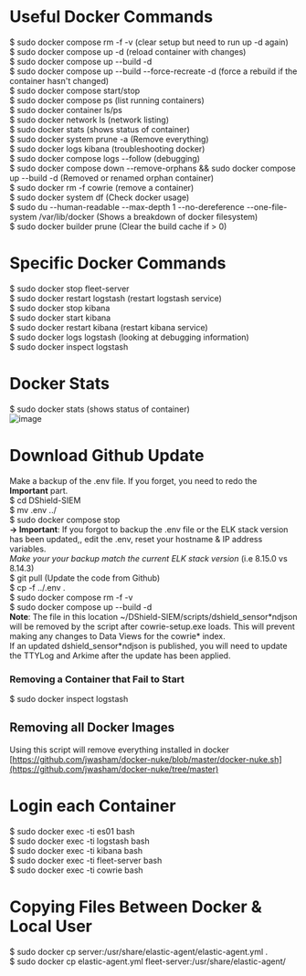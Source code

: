 # Useful Docker Commands
$ sudo docker compose rm -f -v (clear setup but need to run up -d again)<br>
$ sudo docker compose up -d (reload container with changes)<br>
$ sudo docker compose up --build -d<br>
$ sudo docker compose up --build --force-recreate -d (force a rebuild if the container hasn't changed)<br>
$ sudo docker compose start/stop<br>
$ sudo docker compose ps (list running containers)<br>
$ sudo docker container ls/ps<br>
$ sudo docker network ls (network listing)<br>
$ sudo docker stats (shows status of container)<br>
$ sudo docker system prune -a (Remove everything)<br>
$ sudo docker logs kibana (troubleshooting docker)<br>
$ sudo docker compose logs --follow (debugging)<br>
$ sudo docker compose down --remove-orphans && sudo docker compose up --build -d (Removed or renamed orphan container)<br>
$ sudo docker rm -f cowrie (remove a container)<br>
$ sudo docker system df (Check docker usage)<br>
$ sudo du --human-readable --max-depth 1 --no-dereference --one-file-system /var/lib/docker (Shows a breakdown of docker filesystem)<br>
$ sudo docker builder prune (Clear the build cache if > 0)<br>

# Specific Docker Commands
$ sudo docker stop fleet-server<br>
$ sudo docker restart logstash  (restart logstash service)<br>
$ sudo docker stop kibana<br>
$ sudo docker start kibana<br>
$ sudo docker restart kibana (restart kibana service)<br>
$ sudo docker logs logstash (looking at debugging information)<br>
$ sudo docker inspect logstash<br>

# Docker Stats
$ sudo docker stats (shows status of container)<br>
![image](https://github.com/user-attachments/assets/04f0bb31-8184-45b2-ab45-f1fca35fac14)

# Download Github Update
Make a backup of the .env file. If you forget, you need to redo the **Important** part.<br>
$ cd DShield-SIEM<br>
$ mv .env ../<br>
$ sudo docker compose stop<br>
**-> Important**: If you forgot to backup the .env file or the ELK stack version has been updated,, edit the .env, reset your hostname & IP address variables.<br>
_Make your your backup match the current ELK stack version_ (i.e 8.15.0 vs 8.14.3)<br>
$ git pull (Update the code from Github)<br>
$ cp -f ../.env .<br>
$ sudo docker compose rm -f -v<br>
$ sudo docker compose up --build -d<br>
**Note**: The file in this location ~/DShield-SIEM/scripts/dshield_sensor\*ndjson will be removed by the script after cowrie-setup.exe loads. This will prevent making any changes to Data Views for the cowrie* index.<br>
If an updated dshield_sensor\*ndjson is published, you will need to update the TTYLog and Arkime after the update has been applied.<br>

### Removing a Container that Fail to Start
$ sudo docker inspect logstash

## Removing all Docker Images
Using this script will remove everything installed in docker<br>
[https://github.com/jwasham/docker-nuke/blob/master/docker-nuke.sh](https://github.com/jwasham/docker-nuke/tree/master)

# Login each Container<br>
$ sudo docker exec -ti es01 bash<br>
$ sudo docker exec -ti logstash bash<br>
$ sudo docker exec -ti kibana bash<br>
$ sudo docker exec -ti fleet-server bash<br>
$ sudo docker exec -ti cowrie bash<br>

# Copying Files Between Docker & Local User
$ sudo docker cp  server:/usr/share/elastic-agent/elastic-agent.yml .<br>
$ sudo docker cp elastic-agent.yml  fleet-server:/usr/share/elastic-agent/
